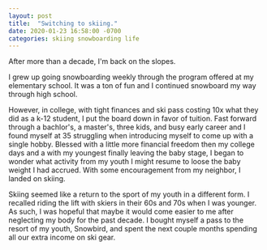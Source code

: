 ```yaml
---
layout: post
title:  "Switching to skiing."
date: 2020-01-23 16:58:00 -0700
categories: skiing snowboarding life
---
```


After more than a decade, I'm back on the slopes.

I grew up going snowboarding weekly through the program offered at my elementary school. It was a ton of fun and I continued snowboard my way through high school.

However, in college, with tight finances and ski pass costing 10x what they did as a k-12 student, I put the board down in favor of tuition. Fast forward through a bachlor's, a master's, three kids, and busy early career and I found myself at 35 struggling when introducing myself to come up with a single hobby. Blessed with a little more financial freedom then my college days and a with my youngest finally leaving the baby stage, I began to wonder what activity from my youth I might resume to loose the baby weight I had accrued. With some encouragement from my neighbor, I landed on skiing.

Skiing seemed like a return to the sport of my youth in a different form. I recalled riding the lift with skiers in their 60s and 70s when I was younger. As such, I was hopeful that maybe it would come easier to me after neglecting my body for the past decade. I bought myself a pass to the resort of my youth, Snowbird, and spent the next couple months spending all our extra income on ski gear.


